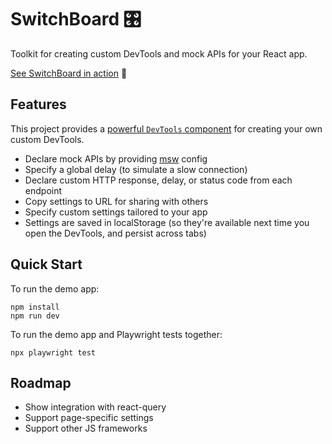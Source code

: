 # SwitchBoard 🎛

Toolkit for creating custom DevTools and mock APIs for your React app.

[See SwitchBoard in action](https://switchboard-beta.vercel.app/) 🚀

## Features

This project provides a [powerful `DevTools` component](https://github.com/coryhouse/switchboard/blob/main/src/DevTools.tsx) for creating your own custom DevTools.

- Declare mock APIs by providing [msw](https://mswjs.io/) config
- Specify a global delay (to simulate a slow connection)
- Declare custom HTTP response, delay, or status code from each endpoint
- Copy settings to URL for sharing with others
- Specify custom settings tailored to your app
- Settings are saved in localStorage (so they're available next time you open the DevTools, and persist across tabs)

## Quick Start

To run the demo app:

```
npm install
npm run dev
```

To run the demo app and Playwright tests together:

```
npx playwright test
```

## Roadmap

- Show integration with react-query
- Support page-specific settings
- Support other JS frameworks
